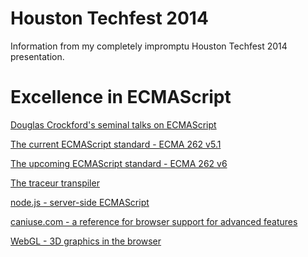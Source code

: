 Houston Techfest 2014
=====================

Information from my completely impromptu Houston Techfest 2014 presentation.

Excellence in ECMAScript
========================
[Douglas Crockford's seminal talks on ECMAScript](http://yuiblog.com/crockford/)

[The current ECMAScript standard - ECMA 262 v5.1](http://www.ecma-international.org/publications/standards/Ecma-262.htm)

[The upcoming ECMAScript standard - ECMA 262 v6](http://wiki.ecmascript.org/doku.php?id=harmony:specification_drafts)

[The traceur transpiler](https://github.com/google/traceur-compiler)

[node.js - server-side ECMAScript](http://nodejs.org)

[caniuse.com - a reference for browser support for advanced features](http://caniuse.com)

[WebGL - 3D graphics in the browser](http://en.wikipedia.org/wiki/WebGL#Content_creation_and_ecosystem)
